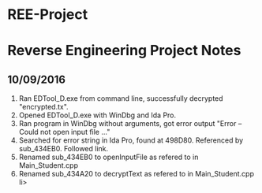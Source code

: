 # REE-Project
<h1>Reverse Engineering Project Notes</h1>
<h2>10/09/2016</h2>
<ol>
<li>Ran EDTool_D.exe from command line, successfully decrypted "encrypted.tx".</li>
<li>Opened EDTool_D.exe with WinDbg and Ida Pro.</li>
<li>Ran program in WinDbg without arguments, got error output "Error – Could not open input file ..."</li>
<li>Searched for error string in Ida Pro, found at 498D80.  Referenced by sub_434EB0.  Followed link.</li>
<li>Renamed sub_434EB0 to openInputFile as refered to in Main_Student.cpp</li>
<li>Renamed sub_434A20 to decryptText as refered to in Main_Student.cpp</li>li>
</ol>
